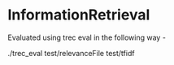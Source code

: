 # InformationRetrieval

Evaluated using trec eval in the following way - 

./trec_eval test/relevanceFile test/tfidf    
